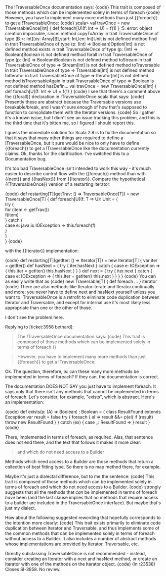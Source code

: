The !TraversableOnce documentation says:
{code}
This trait is composed of those methods which can be implemented solely in terms of foreach
{code}
However, you have to implement many more methods than just {{foreach}} to get a !TraversableOnce:
{code}
scala> val travOnce = new TraversableOnce[Int] { def foreach[U](f: Int => U) = f(1) }
<console>:5: error: object creation impossible, since:
method copyToArray in trait TraversableOnce of type [B >: Int](xs: Array[B],start: Int,len: Int)Unit is not defined
method find in trait TraversableOnce of type (p: (Int) => Boolean)Option[Int] is not defined
method exists in trait TraversableOnce of type (p: (Int) => Boolean)Boolean is not defined
method forall in trait TraversableOnce of type (p: (Int) => Boolean)Boolean is not defined
method toStream in trait TraversableOnce of type => Stream[Int] is not defined
method toTraversable in trait TraversableOnce of type => Traversable[Int] is not defined
method toIterator in trait TraversableOnce of type => Iterator[Int] is not defined
method isTraversableAgain in trait TraversableOnce of type => Boolean is not defined
method hasDefin...
       val travOnce = new TraversableOnce[Int] { def foreach[U](f: Int => U) = f(1) }
{code}
I see that there's a comment above the {{forall}} declaration in !TraversableOnce.scala that says:
{code}
Presently these are abstract because the Traversable versions use
breakable/break, and I wasn't sure enough of how that's supposed to
function to consolidate them with the Iterator versions.
{code}
So I gather it's a known issue, but I didn't see an issue tracking this problem, and this is the third time that it's bitten me, so I figured I should report this.

I guess the immediate solution for Scala 2.8 is to fix the documentation so that it says that many other things are required to define a !TraversableOnce, but it sure would be nice to only have to define {{foreach}} to get a !TraversableOnce like the documentation currently claims.
Ok, thanks for the clarification. I've switched this to a Documentation bug.

It's too bad TraversableOnce isn't intended to work this way - it's much easier to describe control flow with the {{foreach}} method than with {{next}} and {{hasNext}} from {{Iterator}}. Compare the hypothetical {{TraversableOnce}} version of a restarting iterator:

{code}
def restarting[T](getTrav: () => TraversableOnce[T]) = new TraversableOnce[T] {
  def foreach[U](f: T => U): Unit = {                                          
    try {                                                                      
      for (item <- getTrav())                                                  
        f(item)                                                                
    } catch {                                                                  
      case e: java.io.IOException => this.foreach(f)                           
    }                                                                          
  }                                                                            
}
{code}

with the {{Iterator}} implementation:

{code}
def restarting[T](getIter: () => Iterator[T]) = new Iterator[T] {
  var iter = getIter()
  def hasNext = {
    try {
      iter.hasNext
    } catch {
      case e: IOException => {
        this.iter = getIter()
        this.hasNext
      }
    }
  }
  def next = {
    try {
      iter.next
    } catch {
      case e: IOException => {
        this.iter = getIter()
        this.next
      }
    }
  }
}
{code}
You can as easily write that as
{code}
  new Traversable[T] { def foreach ... } iterator
{code}
There are also methods like Iterator.iterate and Iterator.continually and more: you never have to define next and hasNext yourself unless you want to.  TraversableOnce is a retrofit to eliminate code duplication between Iterator and Traversable, and except for internal use it's most likely less appropriate than one or the other of those.

I don't see the problem here.

Replying to [ticket:3958 bethard]:
> The !TraversableOnce documentation says:
> {code}
> This trait is composed of those methods which can be implemented solely in terms of foreach
> }}

> However, you have to implement many more methods than just {{foreach}} to get a !TraversableOnce:

Ok. The question, therefore, is: can these many more methods be implemented in terms of foreach? If they can, the documentation is correct.

The documentation DOES NOT SAY you just have to implement foreach. It says only that there isn't any methods that cannot be implemented in terms of foreach. Let's consider, for example, "exists", which is abstract. Here's an implementation:

{code}
def exists(p: (A) ⇒ Boolean) : Boolean = {
  class ResultFound extends Exception
  var result = false
  try {
    foreach { el =>
      result &&= p(el)
      if (result)
        throw new ResultFound
    }
  } catch (ex) {
    case _: ResultFound =>
  }
  result
}
{code}

There, implemented in terms of foreach, as required. Alas, that sentence does not end there, and the text that follows it makes it more clear:

> and which do not need access to a Builder

Methods which need access to a Builder are those methods that return a collection of best fitting type. So there is no map method there, for example.

    

Maybe it's just a dialectal difference, but to me the sentence:
{code}
This trait is composed of those methods which can be implemented
solely in terms of foreach and which do not need access to a Builder.
{code}
strongly suggests that all the methods that *can* be implemented in terms of foreach *have* been (and the last clause implies that no methods that require access to a builder are included in the TraversableOnce interface). But maybe that's just my dialect.

How about the following suggested rewording that hopefully corresponds to the intention more clearly:
{code}
This trait exists primarily to eliminate code duplication between
Iterator and Traversable, and thus implements some of the common
methods that can be implemented solely in terms of foreach without
access to a Builder. It also includes a number of abstract methods
whose implementations are provided by Iterator, Traversable, etc.

Directly subclassing TraversableOnce is not recommended - instead,
consider creating an Iterator with a next and hasNext method, or
create an Iterator with one of the methods on the Iterator object.
{code}
(In r23538) Closes SI-3958. No review.
